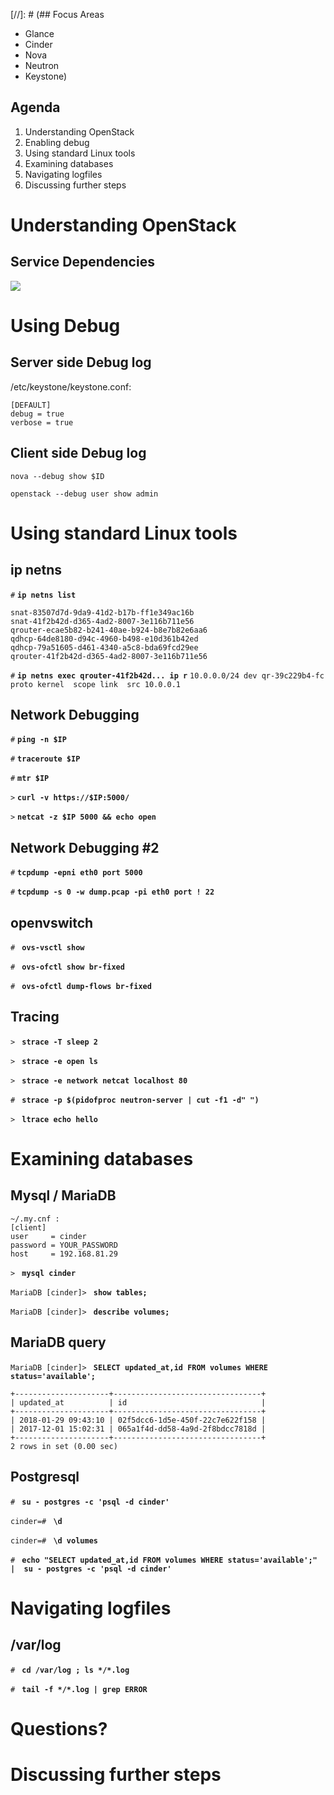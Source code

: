 [//]: # (## Focus Areas

* Glance
* Cinder
* Nova
* Neutron
* Keystone)

## Agenda

1. Understanding OpenStack
1. Enabling debug
1. Using standard Linux tools
1. Examining databases
1. Navigating logfiles
1. Discussing further steps

# Understanding OpenStack

## Service Dependencies

![](img/openstackservices.svg)

# Using Debug

## Server side Debug log

/etc/keystone/keystone.conf:

```
[DEFAULT]
debug = true
verbose = true
```

## Client side Debug log

`nova --debug show $ID`

`openstack --debug user show admin`

# Using standard Linux tools

## ip netns

`#` **`ip netns list`**
```
snat-83507d7d-9da9-41d2-b17b-ff1e349ac16b
snat-41f2b42d-d365-4ad2-8007-3e116b711e56
qrouter-ecae5b82-b241-40ae-b924-b8e7b82e6aa6
qdhcp-64de8180-d94c-4960-b498-e10d361b42ed
qdhcp-79a51605-d461-4340-a5c8-bda69fcd29ee
qrouter-41f2b42d-d365-4ad2-8007-3e116b711e56
```

`#` **`ip netns exec qrouter-41f2b42d... ip r`**
`10.0.0.0/24 dev qr-39c229b4-fc  proto kernel  scope link  src 10.0.0.1`

## Network Debugging

`#` **`ping -n $IP`**

`#` **`traceroute $IP`**

`#` **`mtr $IP`**

`>` **`curl -v https://$IP:5000/`**

`>` **`netcat -z $IP 5000 && echo open`**

## Network Debugging \#2

`#` **`tcpdump -epni eth0 port 5000`**

`#` **`tcpdump -s 0 -w dump.pcap -pi eth0 port ! 22`**

## openvswitch

`#` **` ovs-vsctl show`**

`#` **` ovs-ofctl show br-fixed`**

`#` **` ovs-ofctl dump-flows br-fixed`**

## Tracing

`>` **` strace -T sleep 2`**

`>` **` strace -e open ls`**

`>` **` strace -e network netcat localhost 80`**

`#` **` strace -p $(pidofproc neutron-server | cut -f1 -d" ")`**

`>` **` ltrace echo hello`**

# Examining databases

## Mysql / MariaDB

```
~/.my.cnf :
[client]
user     = cinder
password = YOUR_PASSWORD
host     = 192.168.81.29
```

`>` **` mysql cinder`**

`MariaDB [cinder]>` **` show tables;`**

`MariaDB [cinder]>` **` describe volumes;`**

## MariaDB query

`MariaDB [cinder]>` **` SELECT updated_at,id FROM volumes WHERE status='available';`**
```
+---------------------+---------------------------------+
| updated_at          | id                              |
+---------------------+---------------------------------+
| 2018-01-29 09:43:10 | 02f5dcc6-1d5e-450f-22c7e622f158 |
| 2017-12-01 15:02:31 | 065a1f4d-dd58-4a9d-2f8bdcc7818d |
+---------------------+---------------------------------+
2 rows in set (0.00 sec)
```

## Postgresql

`#` **` su - postgres -c 'psql -d cinder'`**

`cinder=#` **` \d`**

`cinder=#` **` \d volumes`**

`#` **` echo "SELECT updated_at,id FROM volumes WHERE status='available';" | 
    su - postgres -c 'psql -d cinder'`**

# Navigating logfiles

## /var/log

`#` **` cd /var/log ; ls */*.log`**

`#` **` tail -f */*.log | grep ERROR`**

# Questions?

# Discussing further steps
